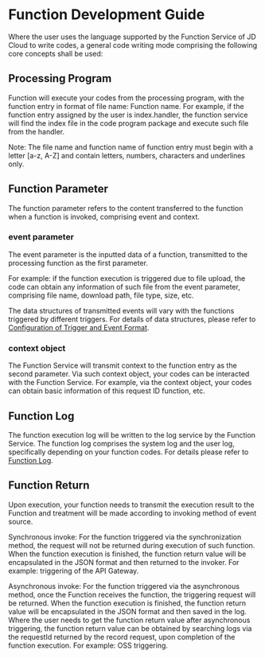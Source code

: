 
# Function Development Guide

Where the user uses the language supported by the Function Service of JD Cloud to write codes, a general code writing mode comprising the following core concepts shall be used:


## Processing Program

Function will execute your codes from the processing program, with the function entry in format of file name: Function name. For example, if the function entry assigned by the user is index.handler, the function service will find the index file in the code program package and execute such file from the handler.

Note: The file name and function name of function entry must begin with a letter [a-z, A-Z] and contain letters, numbers, characters and underlines only.

## Function Parameter

The function parameter refers to the content transferred to the function when a function is invoked, comprising event and context.

 

### event parameter 

The event parameter is the inputted data of a function, transmitted to the processing function as the first parameter.

For example: if the function execution is triggered due to file upload, the code can obtain any information of such file from the event parameter, comprising file name, download path, file type, size, etc.

The data structures of transmitted events will vary with the functions triggered by different triggers. For details of data structures, please refer to [Configuration of Trigger and Event Format](../../invokefunction/triggermanagement/configtigger-event.md).



### context object

The Function Service will transmit context to the function entry as the second parameter. Via such context object, your codes can be interacted with the Function Service. For example, via the context object, your codes can obtain basic information of this request ID function, etc.



## Function Log

The function execution log will be written to the log service by the Function Service. The function log comprises the system log and the user log, specifically depending on your function codes. For details please refer to [Function Log](../../function-log.md).





## Function Return

Upon execution, your function needs to transmit the execution result to the Function and treatment will be made according to invoking method of event source.

Synchronous invoke: For the function triggered via the synchronization method, the request will not be returned during execution of such function. When the function execution is finished, the function return value will be encapsulated in the JSON format and then returned to the invoker. For example: triggering of the API Gateway.

Asynchronous invoke: For the function triggered via the asynchronous method, once the Function receives the function, the triggering request will be returned. When the function execution is finished, the function return value will be encapsulated in the JSON format and then saved in the log. Where the user needs to get the function return value after asynchronous triggering, the function return value can be obtained by searching logs via the requestId returned by the record request, upon completion of the function execution. For example: OSS triggering.
 
